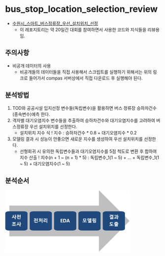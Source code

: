 # bus_stop_location_selection_review
- [수원시_스마트_버스정류장_우선_설치위치_선정](https://compas.lh.or.kr/subj/past/info?subjNo=SBJ_2102_002)
  * 이 레포지토리는 약 20일간 대회를 참여하면서 사용한 코드와 지식들을 리뷰용임.

## 주의사항
- 비공개 데이터의 사용
  * 비공개들의 데이터들을 직접 사용해서 스크립트를 실행하기 위해서는 위의 링크로 들어가서 compas 서버상에서 직접 다운로드 후 실행해야 된다.

## 분석방법
1. TOD와 공공시설 입지선정 변수들(독립변수)을 활용하면 버스 정류장 승하차건수(종속변수)예측 한다.
2. 격자별 대기오염지수 변수들을 추출하여 승하차건수와 대기오염지수를 고려하여 버스정류장 우선 설치위치를 선정한다.
    * 설치위치 지수 식
        ! 지수 : 승하차건수 * 0.8 + 대기오염지수 * 0.2
3. 모델링 결과 시 성능이 안좋으면 새로운 지수를 생성하여 우선 설치위치를 선정한다.
    * 선형회귀 시 유의한 독립변수들과 대기오염지수를 5점 척도로 변환 후 합하여 지수 산출
        ! 지수(n + 1 ~ (n + 1) * 5) : 독립변수_1(1 ~ 5) + ... + 독립변수_1(1 ~ 5) + 대기오염지수(1 ~ 5)
        
        
## 분석순서
<img src="https://github.com/DominKim/bus_stop_location_selection_review/blob/main/image/분석순서.png" width="80%" height="50%"></img>

